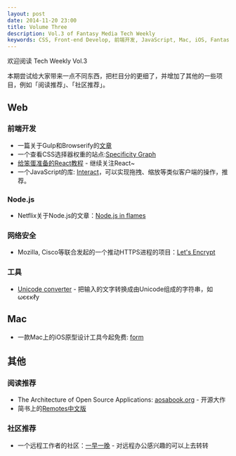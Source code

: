 ```yaml
---
layout: post
date: 2014-11-20 23:00
title: Volume Three
description: Vol.3 of Fantasy Media Tech Weekly
keywords: CSS, Front-end Develop, 前端开发, JavaScript, Mac, iOS, FantasyMedia
---
```


欢迎阅读 Tech Weekly Vol.3

本期尝试给大家带来一点不同东西，把栏目分的更细了，并增加了其他的一些项目，例如「阅读推荐」、「社区推荐」。

## Web

### 前端开发

- 一篇关于Gulp和Browserify的[文章](http://viget.com/extend/gulp-browserify-starter-faq)
- 一个查看CSS选择器权重的站点:[Specificity Graph](http://jonassebastianohlsson.com/specificity-graph/)
- [给笨蛋准备的React教程](http://zhuanlan.zhihu.com/FrontendMagazine/19896745) - 继续关注React~
- 一个JavaScript的库: [Interact](https://github.com/taye/interact.js)，可以实现拖拽、缩放等类似客户端的操作，推荐。

### Node.js

- Netflix关于Node.js的文章：[Node.js in flames](http://techblog.netflix.com/2014/11/nodejs-in-flames.html)

### 网络安全

- Mozilla, Cisco等联合发起的一个推动HTTPS进程的项目：[Let's Encrypt](https://letsencrypt.org/)

### 工具

- [Unicode converter](http://www.panix.com/~eli/unicode/convert.cgi) - 把输入的文字转换成由Unicode组成的字符串，如 ωєєкℓу

## Mac

- 一款Mac上的iOS原型设计工具今起免费: [form](https://itunes.apple.com/cn/app/form/id906164672?mt=12&ign-mpt=uo%3D8)

## 其他

### 阅读推荐

- The Architecture of Open Source Applications: [aosabook.org](http://aosabook.org/en/index.html) - 开源大作
- 简书上的[Remotes中文版](http://www.jianshu.com/notebooks/41672/latest)

### 社区推荐

- 一个远程工作者的社区：[一早一晚](http://yizaoyiwan.com/) - 对远程办公感兴趣的可以上去转转
